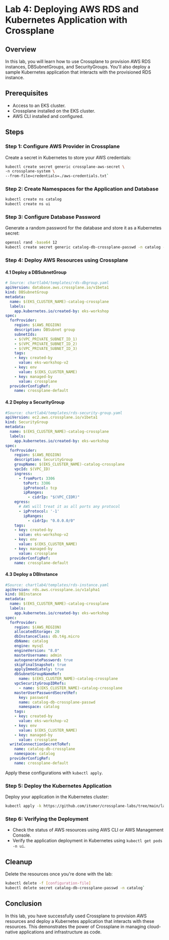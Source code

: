 # Lab 4: Deploying AWS RDS and Kubernetes Application with Crossplane

## Overview

In this lab, you will learn how to use Crossplane to provision AWS RDS instances, DBSubnetGroups, and SecurityGroups. You'll also deploy a sample Kubernetes application that interacts with the provisioned RDS instance.

## Prerequisites

-   Access to an EKS cluster.
-   Crossplane installed on the EKS cluster.
-   AWS CLI installed and configured.

## Steps

### Step 1: Configure AWS Provider in Crossplane

Create a secret in Kubernetes to store your AWS credentials:

```bash
kubectl create secret generic crossplane-aws-secret \
-n crossplane-system \
--from-file=credentials=./aws-credentials.txt` 
```
### Step 2: Create Namespaces for the Application and Database

``` bash
kubectl create ns catalog
kubectl create ns ui
```
### Step 3: Configure Database Password

Generate a random password for the database and store it as a Kubernetes secret:

```bash
openssl rand -base64 12
kubectl create secret generic catalog-db-crossplane-passwd -n catalog --from-literal=password=$(openssl rand -base64 12)
```
### Step 4: Deploy AWS Resources using Crossplane

#### 4.1 Deploy a DBSubnetGroup

```yaml
# Source: chartlab4/templates/rds-dbgroup.yaml
apiVersion: database.aws.crossplane.io/v1beta1
kind: DBSubnetGroup
metadata:
  name: $(EKS_CLUSTER_NAME)-catalog-crossplane
  labels:
    app.kubernetes.io/created-by: eks-workshop
spec:
  forProvider:
    region: $(AWS_REGION)
    description: DBSubnet group
    subnetIds:
    - $(VPC_PRIVATE_SUBNET_ID_1)
    - $(VPC_PRIVATE_SUBNET_ID_2)
    - $(VPC_PRIVATE_SUBNET_ID_3)
    tags:
    - key: created-by
      value: eks-workshop-v2
    - key: env
      value: $(EKS_CLUSTER_NAME)
    - key: managed-by
      value: crossplane
  providerConfigRef:
    name: crossplane-default
```

#### 4.2 Deploy a SecurityGroup

```yaml
#Source: chartlab4/templates/rds-security-group.yaml
apiVersion: ec2.aws.crossplane.io/v1beta1
kind: SecurityGroup
metadata:
  name: $(EKS_CLUSTER_NAME)-catalog-crossplane
  labels:
    app.kubernetes.io/created-by: eks-workshop
spec:
  forProvider:
    region: $(AWS_REGION)
    description: SecurityGroup
    groupName: $(EKS_CLUSTER_NAME)-catalog-crossplane
    vpcId: $(VPC_ID)
    ingress:
      - fromPort: 3306
        toPort: 3306
        ipProtocol: tcp
        ipRanges:
          - cidrIp: "$(VPC_CIDR)"
    egress:
      # AWS will treat it as all ports any protocol
      - ipProtocol: '-1'
        ipRanges:
          - cidrIp: "0.0.0.0/0"
    tags:
    - key: created-by
      value: eks-workshop-v2
    - key: env
      value: $(EKS_CLUSTER_NAME)
    - key: managed-by
      value: crossplane
  providerConfigRef:
    name: crossplane-default
```

#### 4.3 Deploy a DBInstance

```yaml
#Source: chartlab4/templates/rds-instance.yaml
apiVersion: rds.aws.crossplane.io/v1alpha1
kind: DBInstance
metadata:
  name: $(EKS_CLUSTER_NAME)-catalog-crossplane
  labels:
    app.kubernetes.io/created-by: eks-workshop
spec:
  forProvider:
    region: $(AWS_REGION)
    allocatedStorage: 20
    dbInstanceClass: db.t4g.micro
    dbName: catalog
    engine: mysql
    engineVersion: "8.0"
    masterUsername: admin
    autogeneratePassword: true
    skipFinalSnapshot: true
    applyImmediately: true
    dbSubnetGroupNameRef:
      name: $(EKS_CLUSTER_NAME)-catalog-crossplane
    vpcSecurityGroupIDRefs:
      - name: $(EKS_CLUSTER_NAME)-catalog-crossplane
    masterUserPasswordSecretRef:
      key: password
      name: catalog-db-crossplane-passwd
      namespace: catalog
    tags:
    - key: created-by
      value: eks-workshop-v2
    - key: env
      value: $(EKS_CLUSTER_NAME)
    - key: managed-by
      value: crossplane
  writeConnectionSecretToRef:
    name: catalog-db-crossplane
    namespace: catalog
  providerConfigRef:
    name: crossplane-default
```

Apply these configurations with `kubectl apply`.

### Step 5: Deploy the Kubernetes Application

Deploy your application in the Kubernetes cluster:

```bash
kubectl apply -k https://github.com/itumor/crossplane-labs/tree/main/lab4/application
```
### Step 6: Verifying the Deployment

-   Check the status of AWS resources using AWS CLI or AWS Management Console.
-   Verify the application deployment in Kubernetes using `kubectl get pods -n ui`.

## Cleanup

Delete the resources once you're done with the lab:

```bash
kubectl delete -f [configuration-file]
kubectl delete secret catalog-db-crossplane-passwd -n catalog` 
```
## Conclusion

In this lab, you have successfully used Crossplane to provision AWS resources and deploy a Kubernetes application that interacts with these resources. This demonstrates the power of Crossplane in managing cloud-native applications and infrastructure as code.
